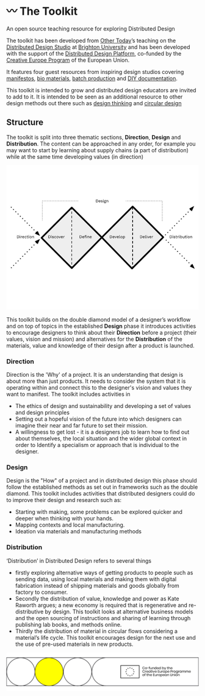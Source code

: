 # 〰 The Toolkit
An open source teaching resource for exploring Distributed Design

The toolkit has been developed from [Other Today](https://www.other.today)’s teaching on the [Distributed Design Studio](https://wikifactory.com/+othertodaystudio) at [Brighton University](https://www.brighton.ac.uk/courses/study/product-design-with-professional-experience-bsc-hons.aspx) and has been developed with the support of the [Distributed Design Platform](https://distributeddesign.eu), co-funded by the[ Creative Europe Program](https://ec.europa.eu/culture/creative-europe) of the European Union.&#x20;

It features four guest resources from inspiring design studios covering [manifestos](direction/your-graphic-identity.md#making-your-manifesto), [bio materials](design/experiment-+-record.md#contents), [batch production](introduction/batch.works.md#contents) and [DIY documentation](distribution/documenting-your-work-1.md#contents).

This toolkit is intended to grow and distributed design educators are invited to add to it. It is intended to be seen as an additional resource to other design methods out there such as [design thinking](https://www.designkit.org) and [circular design](https://www.circulardesignguide.com)

## Structure

The toolkit is split into three thematic sections, **Direction**, **Design** and **Distribution**. The content can be approached in any order, for example you may want to start by learning about supply chains (a part of distribution) while at the same time developing values (in direction)

![Expanded double diamond adapted from the UK Design Council's Systemic Design Framework](<.gitbook/assets/Planning presentation (1).jpg>)



This toolkit builds on the double diamond model of a designer’s workflow and on top of topics in the established **Design** phase it introduces activities to encourage designers to think about their **Direction** before a project (their values, vision and mission) and alternatives for the **Distribution** of the materials, value and knowledge of their design after a product is launched.

### Direction

Direction is the 'Why' of a project. It is an understanding that design is about more than just products. It needs to consider the system that it is operating within and connect this to the designer's vision and values they want to manifest. The toolkit includes activities in

* The ethics of design and sustainability and developing a set of values and design principles&#x20;
* Setting out a hopeful vision of the future into which designers can imagine their near and far future to set their mission.&#x20;
* A willingness to get lost - it is a designers job to learn how to find out about themselves, the local situation and the wider global context in order to Identify a specialism or approach that is individual to the designer.&#x20;

### Design

Design is the "How" of a project and in distributed design this phase should follow the established methods as set out in frameworks such as the double diamond. This toolkit includes activities that distributed designers could do to improve their design and research such as:

* Starting with making, some problems can be explored quicker and deeper when thinking with your hands.&#x20;
* Mapping contexts and local manufacturing.&#x20;
* Ideation via materials and manufacturing methods&#x20;

### Distribution

‘Distribution’ in Distributed Design refers to several things

* firstly exploring alternative ways of getting products to people such as sending data, using local materials and making them with digital fabrication instead of shipping materials and goods globally from factory to consumer.
* Secondly the distribution of value, knowledge and power as Kate Raworth argues; a new economy is required that is regenerative and re-distributive by design. This toolkit looks at alternative business models and the open sourcing of instructions and sharing of learning through publishing lab books, and methods online.
* Thirdly the distribution of material in circular flows considering a material’s life cycle. This toolkit encourages design for the next use and the use of pre-used materials in new products.



![](.gitbook/assets/gitfooter.png)
